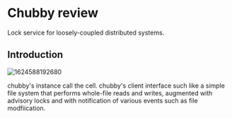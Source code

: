 #  Chubby review

Lock service for loosely-coupled distributed systems.

## Introduction

![1624588192680](C:\Users\alantong\AppData\Local\Temp\1624588192680.png)

chubby's instance call the cell. chubby's client interface such like a simple file system that performs whole-file reads and writes, augmented with advisory locks and with notification of various events such as file modfiication.







